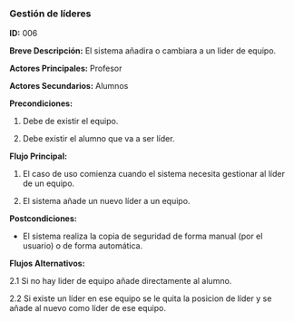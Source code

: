 ### Gestión de líderes

**ID:** 006

**Breve Descripción:** El sistema añadira o cambiara a un lider de equipo.

**Actores Principales:** Profesor

**Actores Secundarios:** Alumnos

**Precondiciones:** 

1. Debe de existir el equipo.

2. Debe existir el alumno que va a ser líder.

**Flujo Principal:**

1. El caso de uso comienza cuando el sistema necesita gestionar al líder de un equipo.

2. El sistema añade un nuevo líder a un equipo.

**Postcondiciones:**

* El sistema realiza la copia de seguridad de forma manual (por el usuario) o de forma automática.

**Flujos Alternativos:**

2.1	Si no hay lider de equipo añade directamente al alumno.

2.2 Si existe un líder en ese equipo se le quita la posicion de líder y se añade al nuevo como líder de ese equipo.